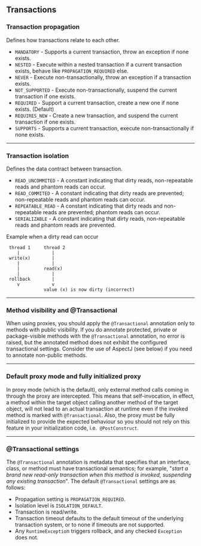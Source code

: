 ## Transactions
### Transaction propagation

Defines how transactions relate to each other.
* `MANDATORY` - Supports a current transaction, throw an exception if none exists.
* `NESTED` - Execute within a nested transaction if a current transaction exists, behave like `PROPAGATION_REQUIRED` else.
* `NEVER` - Execute non-transactionally, throw an exception if a transaction exists.
* `NOT_SUPPORTED` - Execute non-transactionally, suspend the current transaction if one exists.
* `REQUIRED` - Support a current transaction, create a new one if none exists. (Default)
* `REQUIRES_NEW` - Create a new transaction, and suspend the current transaction if one exists.
* `SUPPORTS` - Supports a current transaction, execute non-transactionally if none exists.

---

### Transaction isolation

Defines the data contract between transaction.
* `READ_UNCOMMITED` - A constant indicating that dirty reads, non-repeatable reads and phantom reads can occur.
* `READ_COMMITED` - A constant indicating that dirty reads are prevented; non-repeatable reads and phantom reads can occur.
* `REPEATABLE_READ` - A constant indicating that dirty reads and non-repeatable reads are prevented; phantom reads can occur.
* `SERIALIZABLE` - A constant indicating that dirty reads, non-repeatable reads and phantom reads are prevented.

Example when a dirty read can occur
```
 thread 1     thread 2
    |            |
 write(x)        |
    |            |
    |         read(x)
    |            |
 rollback        |
    v            v 
              value (x) is now dirty (incorrect)
```

---

### Method visibility and @Transactional
When using proxies, you should apply the `@Transactional` annotation only to methods with public visibility. If you do annotate protected, private or package-visible methods with the `@Transactional` annotation, no error is raised, but the annotated method does not exhibit the configured transactional settings. Consider the use of AspectJ (see below) if you need to annotate non-public methods.

---

### Default proxy mode and fully initialized proxy
In proxy mode (which is the default), only external method calls coming in through the proxy are intercepted. This means that self-invocation, in effect, a method within the target object calling another method of the target object, will not lead to an actual transaction at runtime even if the invoked method is marked with `@Transactional`. Also, the proxy must be fully initialized to provide the expected behaviour so you should not rely on this feature in your initialization code, i.e.` @PostConstruct`.

---

### @Transactional settings
The `@Transactional` annotation is metadata that specifies that an interface, class, or method must have transactional semantics; for example, "*start a brand new read-only transaction when this method is invoked, suspending any existing transaction*". The default `@Transactional` settings are as follows:

* Propagation setting is `PROPAGATION_REQUIRED`.
* Isolation level is `ISOLATION_DEFAULT`.
* Transaction is read/write.
* Transaction timeout defaults to the default timeout of the underlying transaction system, or to none if timeouts are not supported.
* Any `RuntimeExceptio`n triggers rollback, and any checked `Exception` does not.

